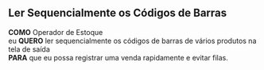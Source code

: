 

## Ler Sequencialmente os Códigos de Barras

**COMO** Operador de Estoque    
eu **QUERO** ler sequencialmente os códigos de barras de vários produtos na tela de saída  
**PARA** que eu possa registrar uma venda rapidamente e evitar filas.  
